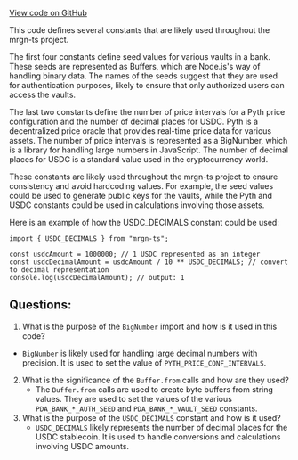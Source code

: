 [View code on GitHub](https://github.com/mrgnlabs/mrgn-ts/packages/marginfi-client-v2/src/constants.ts)

This code defines several constants that are likely used throughout the mrgn-ts project. 

The first four constants define seed values for various vaults in a bank. These seeds are represented as Buffers, which are Node.js's way of handling binary data. The names of the seeds suggest that they are used for authentication purposes, likely to ensure that only authorized users can access the vaults. 

The last two constants define the number of price intervals for a Pyth price configuration and the number of decimal places for USDC. Pyth is a decentralized price oracle that provides real-time price data for various assets. The number of price intervals is represented as a BigNumber, which is a library for handling large numbers in JavaScript. The number of decimal places for USDC is a standard value used in the cryptocurrency world. 

These constants are likely used throughout the mrgn-ts project to ensure consistency and avoid hardcoding values. For example, the seed values could be used to generate public keys for the vaults, while the Pyth and USDC constants could be used in calculations involving those assets. 

Here is an example of how the USDC_DECIMALS constant could be used:

```
import { USDC_DECIMALS } from "mrgn-ts";

const usdcAmount = 1000000; // 1 USDC represented as an integer
const usdcDecimalAmount = usdcAmount / 10 ** USDC_DECIMALS; // convert to decimal representation
console.log(usdcDecimalAmount); // output: 1
```
## Questions: 
 1. What is the purpose of the `BigNumber` import and how is it used in this code?
   - `BigNumber` is likely used for handling large decimal numbers with precision. It is used to set the value of `PYTH_PRICE_CONF_INTERVALS`.
2. What is the significance of the `Buffer.from` calls and how are they used?
   - The `Buffer.from` calls are used to create byte buffers from string values. They are used to set the values of the various `PDA_BANK_*_AUTH_SEED` and `PDA_BANK_*_VAULT_SEED` constants.
3. What is the purpose of the `USDC_DECIMALS` constant and how is it used?
   - `USDC_DECIMALS` likely represents the number of decimal places for the USDC stablecoin. It is used to handle conversions and calculations involving USDC amounts.